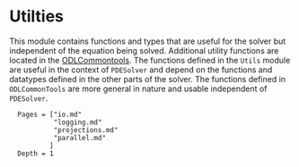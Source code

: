 # Utilties

This module contains functions and types that are useful for the solver but
independent of the equation being solved.
Additional utility functions are located in the
[ODLCommontools](https://github.com/OptimalDesignLab/ODLCommonTools.jl).
The functions defined in the `Utils` module are useful in the context
of `PDESolver` and depend on the functions and datatypes defined in the
other parts of the solver.
The functions defined in `ODLCommonTools` are more general in nature and
usable independent of `PDESolver`.


```@contents
  Pages = ["io.md"
           "logging.md"
           "projections.md"
           "parallel.md"
          ]
  Depth = 1
```
